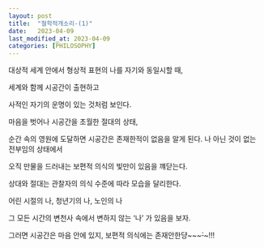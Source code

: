 ```yaml
---
layout: post
title:  "철학적개소리-(1)"
date:   2023-04-09
last_modified_at: 2023-04-09
categories: [PHILOSOPHY]
---
```


대상적 세계 안에서 형상적 표현의 나를 자기와 동일시할 때,

세계와 함께 시공간이 출현하고

사적인 자기의 운명이 있는 것처럼 보인다.

마음을 벗어나 시공간을 초월한 절대의 상태,

순간 속의 영원에 도달하면 시공간은 존재한적이 없음을 알게 된다. 나 아닌 것이 없는 전부임의 상태에서

오직 만물을 드러내는 보편적 의식의 빛만이 있음을 꺠닫는다.

상대와 절대는 관찰자의 의식 수준에 따라 모습을 달리한다.

어린 시절의 나, 청년기의 나, 노인의 나

그 모든 시간의 변천사 속에서 변하지 않는 ‘나’ 가 있음을 보자.

그러면 시공간은 마음 안에 있지, 보편적 의식에는 존재안한댱~~~~~`~~~!!!

